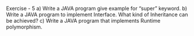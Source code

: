 Exercise - 5
a) Write a JAVA program give example for “super” keyword. 
b) Write a JAVA program to implement Interface. What kind of Inheritance can be achieved? 
c) Write a JAVA program that implements Runtime polymorphism.
